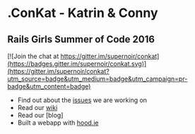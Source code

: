 # .ConKat - Katrin & Conny
## Rails Girls Summer of Code 2016

[![Join the chat at https://gitter.im/supernoir/conkat](https://badges.gitter.im/supernoir/conkat.svg)](https://gitter.im/supernoir/conkat?utm_source=badge&utm_medium=badge&utm_campaign=pr-badge&utm_content=badge)

- Find out about the [issues](https://waffle.io/supernoir/conkat) we are working on
- Read our [wiki](https://github.com/supernoir/conkat/wiki)
- Read our [blog]
- Built a webapp with [hood.ie](http://hood.ie)
